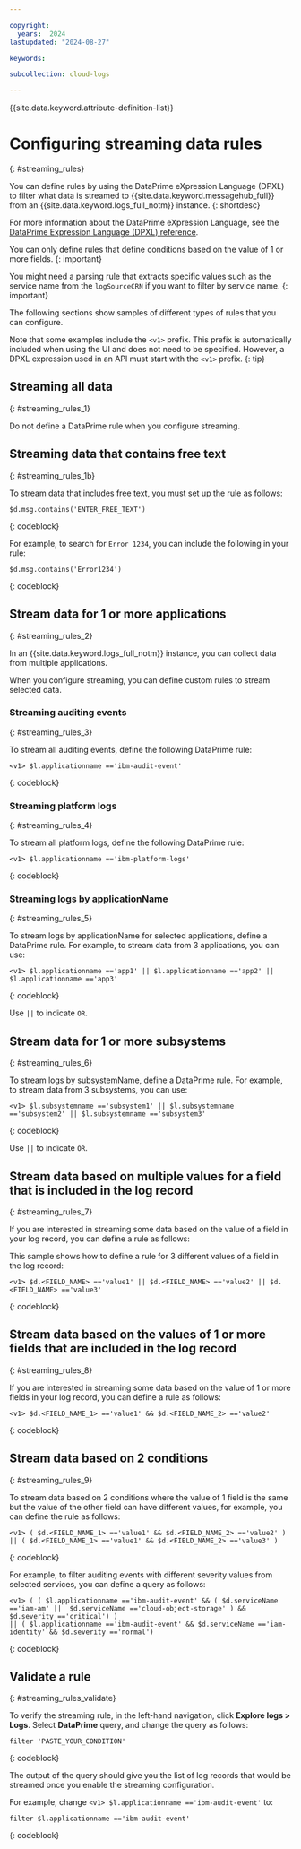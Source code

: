 ```yaml
---

copyright:
  years:  2024
lastupdated: "2024-08-27"

keywords:

subcollection: cloud-logs

---
```


{{site.data.keyword.attribute-definition-list}}

# Configuring streaming data rules
{: #streaming_rules}

You can define rules by using the DataPrime eXpression Language (DPXL) to filter what data is streamed to {{site.data.keyword.messagehub_full}} from an {{site.data.keyword.logs_full_notm}} instance.
{: shortdesc}

For more information about the DataPrime eXpression Language, see the [DataPrime Expression Language (DPXL) reference](/docs/cloud-logs?topic=cloud-logs-dpxl_ref).

You can only define rules that define conditions based on the value of 1 or more fields.
{: important}

You might need a parsing rule that extracts specific values such as the service name from the `logSourceCRN` if you want to filter by service name. 
{: important}

The following sections show samples of different types of rules that you can configure.

Note that some examples include the `<v1>` prefix. This prefix is automatically included when using the UI and does not need to be specified. However, a DPXL expression used in an API must start with the `<v1>` prefix.
{: tip}

## Streaming all data
{: #streaming_rules_1}

Do not define a DataPrime rule when you configure streaming.

## Streaming data that contains free text
{: #streaming_rules_1b}

To stream data that includes free text, you must set up the rule as follows:

```text
$d.msg.contains('ENTER_FREE_TEXT')
```
{: codeblock}

For example, to search for `Error 1234`, you can include the following in your rule:


```text
$d.msg.contains('Error1234')
```
{: codeblock}


## Stream data for 1 or more applications
{: #streaming_rules_2}

In an {{site.data.keyword.logs_full_notm}} instance, you can collect data from multiple applications.

When you configure streaming, you can define custom rules to stream selected data.


### Streaming auditing events
{: #streaming_rules_3}

To stream all auditing events, define the following DataPrime rule:

```text
<v1> $l.applicationname =='ibm-audit-event'
```
{: codeblock}

### Streaming platform logs
{: #streaming_rules_4}

To stream all platform logs, define the following DataPrime rule:

```text
<v1> $l.applicationname =='ibm-platform-logs'
```
{: codeblock}


### Streaming logs by applicationName
{: #streaming_rules_5}

To stream logs by applicationName for selected applications, define a DataPrime rule. For example, to stream data from 3 applications, you can use:

```text
<v1> $l.applicationname =='app1' || $l.applicationname =='app2' || $l.applicationname =='app3'
```
{: codeblock}

Use `||` to indicate `OR`.



## Stream data for 1 or more subsystems
{: #streaming_rules_6}

To stream logs by subsystemName, define a DataPrime rule. For example, to stream data from 3 subsystems, you can use:

```text
<v1> $l.subsystemname =='subsystem1' || $l.subsystemname =='subsystem2' || $l.subsystemname =='subsystem3'
```
{: codeblock}

Use `||` to indicate `OR`.



## Stream data based on multiple values for a field that is included in the log record
{: #streaming_rules_7}

If you are interested in streaming some data based on the value of a field in your log record, you can define a rule as follows:

This sample shows how to define a rule for 3 different values of a field in the log record:

```text
<v1> $d.<FIELD_NAME> =='value1' || $d.<FIELD_NAME> =='value2' || $d.<FIELD_NAME> =='value3'
```
{: codeblock}

## Stream data based on the values of 1 or more fields that are included in the log record
{: #streaming_rules_8}

If you are interested in streaming some data based on the value of 1 or more fields in your log record, you can define a rule as follows:


```text
<v1> $d.<FIELD_NAME_1> =='value1' && $d.<FIELD_NAME_2> =='value2'
```
{: codeblock}

## Stream data based on 2 conditions
{: #streaming_rules_9}

To stream data based on 2 conditions where the value of 1 field is the same but the value of the other field can have different values, for example, you can define the rule as follows:

```text
<v1> ( $d.<FIELD_NAME_1> =='value1' && $d.<FIELD_NAME_2> =='value2' ) || ( $d.<FIELD_NAME_1> =='value1' && $d.<FIELD_NAME_2> =='value3' )
```
{: codeblock}


For example, to filter auditing events with different severity values from selected services, you can define a query as follows:

```text
<v1> ( ( $l.applicationname =='ibm-audit-event' && ( $d.serviceName =='iam-am' ||  $d.serviceName =='cloud-object-storage' ) && $d.severity =='critical') )
|| ( $l.applicationname =='ibm-audit-event' && $d.serviceName =='iam-identity' && $d.severity =='normal')
```
{: codeblock}

## Validate a rule
{: #streaming_rules_validate}

To verify the streaming rule, in the left-hand navigation, click **Explore logs > Logs**. Select **DataPrime** query, and change the query as follows:


```text
filter 'PASTE_YOUR_CONDITION'
```
{: codeblock}

The output of the query should give you the list of log records that would be streamed once you enable the streaming configuration.

For example, change `<v1> $l.applicationname =='ibm-audit-event'` to:

```text
filter $l.applicationname =='ibm-audit-event'
```
{: codeblock}
